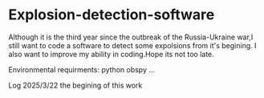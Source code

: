 # Explosion-detection-software
Although it is the third year since the outbreak of the Russia-Ukraine war,I still want to code a software to detect some expolsions from it's begining. 
I also want to improve my ability in coding.Hope its not too late.


Environmental requirments:
python
obspy
...

Log
2025/3/22 the begining of this work



